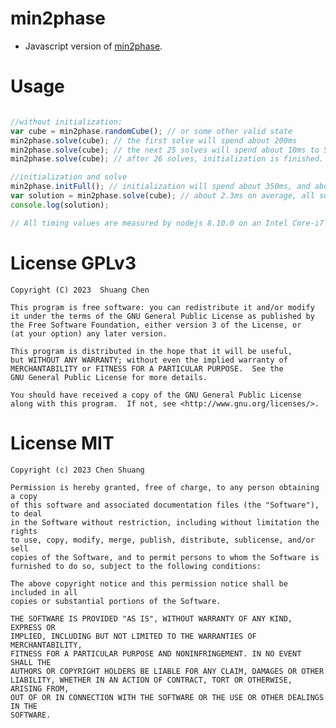 # min2phase
- Javascript version of [min2phase](http://github.com/cs0x7f/min2phase).

# Usage

```javascript

//without initialization:
var cube = min2phase.randomCube(); // or some other valid state
min2phase.solve(cube); // the first solve will spend about 200ms
min2phase.solve(cube); // the next 25 solves will spend about 10ms to 50ms on average
min2phase.solve(cube); // after 26 solves, initialization is finished. Each solve will spend about 5ms on average

//initialization and solve
min2phase.initFull(); // initialization will spend about 350ms, and about 150ms if partially initialized by the first solve.
var solution = min2phase.solve(cube); // about 2.3ms on average, all solutions are no more than 21 moves.
console.log(solution);

// All timing values are measured by nodejs 8.10.0 on an Intel Core-i7 6700HQ processor.
```

# License GPLv3

    Copyright (C) 2023  Shuang Chen

    This program is free software: you can redistribute it and/or modify
    it under the terms of the GNU General Public License as published by
    the Free Software Foundation, either version 3 of the License, or
    (at your option) any later version.

    This program is distributed in the hope that it will be useful,
    but WITHOUT ANY WARRANTY; without even the implied warranty of
    MERCHANTABILITY or FITNESS FOR A PARTICULAR PURPOSE.  See the
    GNU General Public License for more details.

    You should have received a copy of the GNU General Public License
    along with this program.  If not, see <http://www.gnu.org/licenses/>.

# License MIT

    Copyright (c) 2023 Chen Shuang

    Permission is hereby granted, free of charge, to any person obtaining a copy
    of this software and associated documentation files (the "Software"), to deal
    in the Software without restriction, including without limitation the rights
    to use, copy, modify, merge, publish, distribute, sublicense, and/or sell
    copies of the Software, and to permit persons to whom the Software is
    furnished to do so, subject to the following conditions:

    The above copyright notice and this permission notice shall be included in all
    copies or substantial portions of the Software.

    THE SOFTWARE IS PROVIDED "AS IS", WITHOUT WARRANTY OF ANY KIND, EXPRESS OR
    IMPLIED, INCLUDING BUT NOT LIMITED TO THE WARRANTIES OF MERCHANTABILITY,
    FITNESS FOR A PARTICULAR PURPOSE AND NONINFRINGEMENT. IN NO EVENT SHALL THE
    AUTHORS OR COPYRIGHT HOLDERS BE LIABLE FOR ANY CLAIM, DAMAGES OR OTHER
    LIABILITY, WHETHER IN AN ACTION OF CONTRACT, TORT OR OTHERWISE, ARISING FROM,
    OUT OF OR IN CONNECTION WITH THE SOFTWARE OR THE USE OR OTHER DEALINGS IN THE
    SOFTWARE.

